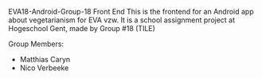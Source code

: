 EVA18-Android-Group-18 Front End
This is the frontend for an Android app about vegetarianism for EVA vzw. It is a school assignment project at Hogeschool Gent, made by Group #18 (TILE)

Group Members:
- Matthias Caryn
- Nico Verbeeke
